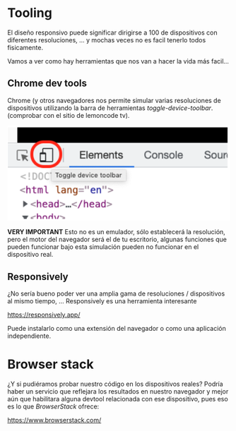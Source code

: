 # Tooling

El diseño responsivo puede significar dirigirse a 100 de dispositivos con diferentes resoluciones, ... y mochas veces no es facil tenerlo todos fisicamente.

Vamos a ver como hay herramientas que nos van a hacer la vida más facil...

## Chrome dev tools

Chrome (y otros navegadores nos permite simular varias resoluciones de dispositivos
utilizando la barra de herramientas _toggle-device-toolbar_. (comprobar con el sitio de lemoncode tv).

![Chrome device toolbar](./content/chromedevicetoolbar.png)

**VERY IMPORTANT** Esto no es un emulador, sólo establecerá la resolución, pero el motor del navegador será el de tu escritorio, algunas funciones que pueden funcionar bajo esta simulación pueden no funcionar en el dispositivo real.

## Responsively

¿No sería bueno poder ver una amplia gama de resoluciones / dispositivos al mismo tiempo, ... Responsively es una herramienta interesante

https://responsively.app/

Puede instalarlo como una extensión del navegador o como una aplicación independiente.

# Browser stack

¿Y si pudiéramos probar nuestro código en los dispositivos reales? Podría haber un servicio que reflejara los resultados en nuestro navegador y mejor aún que habilitara alguna devtool relacionada con ese dispositivo, pues eso es lo que _BrowserStack_ ofrece:

https://www.browserstack.com/